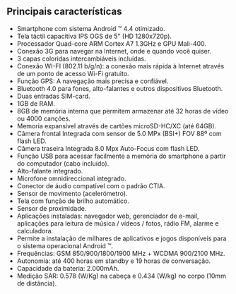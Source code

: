## Principais características

* Smartphone com sistema Android ™ 4.4 otimizado.
* Tela táctil capacitiva IPS OGS de 5" (HD 1280x720p).
* Processador Quad-core ARM Cortex A7 1.3GHz e GPU Mali-400.
* Conexão 3G para navegar na Internet, onde e quando você quiser.
* 3 capas coloridas intercambiáveis incluídas.
* Conexão WI-FI (802.11 b/g/n): a conexão mais rápida à Internet através de um ponto de acesso Wi-Fi gratuito.
* Função GPS: A navegação mais precisa e confiável.
* Bluetooth 4.0 para fones, alto-falantes e outros dispositivos Bluetooth.
* Duas entradas SIM-card.
* 1GB de RAM.
* 8GB de memória interna que permitem armazenar até 32 horas de vídeo ou 4000 canções.
* Memoria expansível através de cartões microSD-HC/XC (até 64GB).
* Câmera frontal Integrada com sensor de 5.0 MPx (BSI+)  FOV 88º com flash LED.
* Câmera traseira Integrada 8.0 Mpx Auto-Focus com flash LED.
* Função USB para acessar facilmente a memória do smartphone a partir do computador (cabo incluído).
* Alto-falante integrado.
* Microfone omnidireccional integrado.
* Conector de áudio compatível com o padrão CTIA.
* Sensor de movimento (acelerómetro).
* Tela com função de brilho automático.
* Sensor de proximidade.
* Aplicações instaladas: navegador web, gerenciador de e-mail, aplicações para leitura de música / vídeos / fotos, rádio FM, alarme e calculadora.
* Permite a instalação de milhares de aplicativos e jogos disponíveis para o sistema operacional Android ™.
* Frequências: GSM 850/900/1800/1900 MHz + WCDMA 900/2100 MHz.
* Autonomia: até 400 horas em standby e 19 horas de conversação.
* Capacidade da bateria: 2.000mAh.
* Medição SAR: 0.578 (W/Kg) na cabeça e 0.434 (W/kg) no corpo (10mm de distância).
